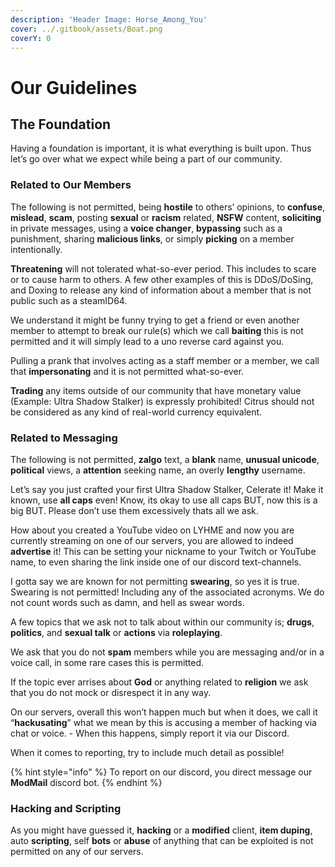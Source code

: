 ```yaml
---
description: 'Header Image: Horse_Among_You'
cover: ../.gitbook/assets/Boat.png
coverY: 0
---
```


# Our Guidelines

## The Foundation <a href="#the-foundation" id="the-foundation"></a>

Having a foundation is important, it is what everything is built upon. Thus let’s go over what we expect while being a part of our community.

### Related to Our Members <a href="#related-to-our-members" id="related-to-our-members"></a>

The following is not permitted, being **hostile** to others’ opinions, to **confuse**, **mislead**, **scam**, posting **sexual** or **racism** related, **NSFW** content, **soliciting** in private messages, using a **voice changer**, **bypassing** such as a punishment, sharing **malicious links**, or simply **picking** on a member intentionally.

**Threatening** will not tolerated what-so-ever period. This includes to scare or to cause harm to others. A few other examples of this is DDoS/DoSing, and Doxing to release any kind of information about a member that is not public such as a steamID64.

We understand it might be funny trying to get a friend or even another member to attempt to break our rule(s) which we call **baiting** this is not permitted and it will simply lead to a uno reverse card against you.

Pulling a prank that involves acting as a staff member or a member, we call that **impersonating** and it is not permitted what-so-ever.

**Trading** any items outside of our community that have monetary value (Example: Ultra Shadow Stalker) is expressly prohibited! Citrus should not be considered as any kind of real-world currency equivalent.

### Related to Messaging

The following is not permitted, **zalgo** text, a **blank** name, **unusual unicode**, **political** views, a **attention** seeking name, an overly **lengthy** username.

Let’s say you just crafted your first Ultra Shadow Stalker, Celerate it! Make it known, use **all caps** even! Know, its okay to use all caps BUT, now this is a big BUT. Please don’t use them excessively thats all we ask.

How about you created a YouTube video on LYHME and now you are currently streaming on one of our servers, you are allowed to indeed **advertise** it! This can be setting your nickname to your Twitch or YouTube name, to even sharing the link inside one of our discord text-channels.

I gotta say we are known for not permitting **swearing**, so yes it is true. Swearing is not permitted! Including any of the associated acronyms. We do not count words such as damn, and hell as swear words.

A few topics that we ask not to talk about within our community is; **drugs**, **politics**, and **sexual talk** or **actions** via **roleplaying**.

We ask that you do not **spam** members while you are messaging and/or in a voice call, in some rare cases this is permitted.

If the topic ever arrises about **God** or anything related to **religion** we ask that you do not mock or disrespect it in any way.

On our servers, overall this won’t happen much but when it does, we call it “**hackusating**” what we mean by this is accusing a member of hacking via chat or voice. - When this happens, simply report it via our Discord.

When it comes to reporting, try to include much detail as possible!

{% hint style="info" %}
To report on our discord, you direct message our **ModMail** discord bot.
{% endhint %}

### Hacking and Scripting <a href="#hacking-and-scripting" id="hacking-and-scripting"></a>

As you might have guessed it, **hacking** or a **modified** client, **item duping**, auto **scripting**, self **bots** or **abuse** of anything that can be exploited is not permitted on any of our servers.
